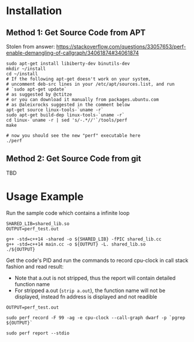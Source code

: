 # Installation

##  Method 1: Get Source Code from APT

Stolen from answer: https://stackoverflow.com/questions/33057653/perf-enable-demangling-of-callgraph/34061874#34061874

```
sudo apt-get install libiberty-dev binutils-dev
mkdir ~/install
cd ~/install
# If the following apt-get doesn't work on your system,
# uncomment deb-src lines in your /etc/apt/sources.list, and run 
# `sudo apt-get update`
# as suggested by @ctitze
# or you can download it manually from packages.ubuntu.com
# as @aleixrocks suggested in the comment below
apt-get source linux-tools-`uname -r`
sudo apt-get build-dep linux-tools-`uname -r`
cd linux-`uname -r | sed 's/-.*//'`/tools/perf
make

# now you should see the new "perf" executable here
./perf
```

## Method 2: Get Source Code from git

TBD

# Usage Example

Run the sample code which contains a infinite loop

```
SHARED_LIB=shared_lib.so
OUTPUT=perf_test.out

g++ -std=c++14 -shared -o ${SHARED_LIB} -fPIC shared_lib.cc
g++ -std=c++14 main.cc -o ${OUTPUT} -L. shared_lib.so
./${OUTPUT}
```

Get the code's PID and run the commands to record cpu-clock in call stack fashion and read result:

- Note that a.out is not stripped, thus the report will contain detailed function name
- For stripped a.out (`strip a.out`), the function name will not be displayed, instead fn address is displayed and not readible


```
OUTPUT=perf_test.out

sudo perf record -F 99 -ag -e cpu-clock --call-graph dwarf -p `pgrep ${OUTPUT}`

sudo perf report --stdio
```
